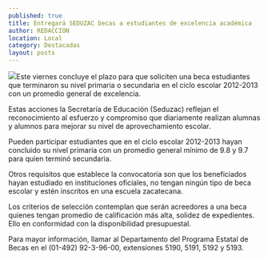 ```yaml
---
published: true
title: Entregará SEDUZAC becas a estudiantes de excelencia académica
author: REDACCION
location: Local
category: Destacadas
layout: posts
---
```


![](http://i.imgur.com/fn94CnNm.jpg)Este viernes concluye el plazo para que soliciten una beca estudiantes que terminaron su nivel primaria o secundaria en el ciclo escolar 2012-2013 con un promedio general de excelencia.
 
Estas acciones la Secretaría de Educación (Seduzac) reflejan el reconocimiento al esfuerzo y compromiso que diariamente realizan alumnas y alumnos para mejorar su nivel de aprovechamiento escolar.
 
Pueden participar estudiantes que en el ciclo escolar 2012-2013 hayan concluido su nivel primaria con un promedio general mínimo de 9.8 y 9.7 para quien terminó secundaria.
 
Otros requisitos que establece la convocatoria son que los beneficiados hayan estudiado en instituciones oficiales, no tengan ningún tipo de beca escolar y estén inscritos en una escuela zacatecana.
 
Los criterios de selección contemplan que serán acreedores a una beca quienes tengan promedio de calificación más alta, solidez de expedientes. Ello en conformidad con la disponibilidad presupuestal.
 
Para mayor información, llamar al Departamento del Programa Estatal de Becas en el (01-492) 92-3-96-00, extensiones 5190, 5191, 5192 y 5193.
